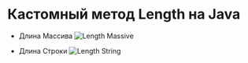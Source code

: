 # Кастомный метод Length на Java

- Длина Массива
![Length Massive](https://user-images.githubusercontent.com/58209188/164611290-38dd394d-14d8-44b6-a7f6-e77c051715f3.png)

- Длина Строки
![Length String](https://user-images.githubusercontent.com/58209188/164611325-a7f1dd09-7b84-4b68-855e-cda5bf5a4aab.png)
